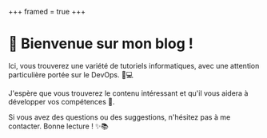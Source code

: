 +++
framed = true
+++

# 👋 Bienvenue sur mon blog !

Ici, vous trouverez une variété de tutoriels informatiques, avec une attention particulière portée sur le DevOps. 🚀💻

J'espère que vous trouverez le contenu intéressant et qu'il vous aidera à développer vos compétences 🙂.

Si vous avez des questions ou des suggestions, n'hésitez pas à me contacter. Bonne lecture ! ✨📚

